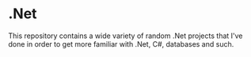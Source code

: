 # .Net
This repository contains a wide variety of random .Net projects that I've done in order to get more familiar with .Net, C#, databases and such.


